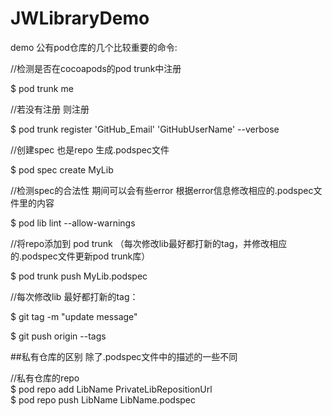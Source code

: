 # JWLibraryDemo
demo
公有pod仓库的几个比较重要的命令:     

//检测是否在cocoapods的pod trunk中注册     

$ pod trunk me    

//若没有注册 则注册   

$ pod trunk register 'GitHub_Email' 'GitHubUserName' --verbose   

//创建spec 也是repo 生成.podspec文件   

$ pod spec create MyLib   

//检测spec的合法性 期间可以会有些error 根据error信息修改相应的.podspec文件里的内容  

$ pod lib lint --allow-warnings   

//将repo添加到 pod trunk （每次修改lib最好都打新的tag，并修改相应的.podspec文件更新pod trunk库）  

$ pod trunk push MyLib.podspec   


//每次修改lib 最好都打新的tag：   

$ git tag <tagNo> -m "update message"    
  
$ git push origin --tags    

##私有仓库的区别
除了.podspec文件中的描述的一些不同   

//私有仓库的repo   
$ pod repo add LibName PrivateLibRepositionUrl   
$ pod repo push LibName LibName.podspec


